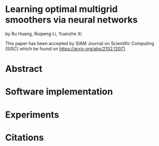 # Learning optimal multigrid smoothers via neural networks

by Ru Huang, Ruipeng Li, Yuanzhe Xi

This paper has been accepted by SIAM Journal on Scientific Computing (SISC) which be found on https://arxiv.org/abs/2102.12071.
# Abstract

# Software implementation

# Experiments

# Citations

